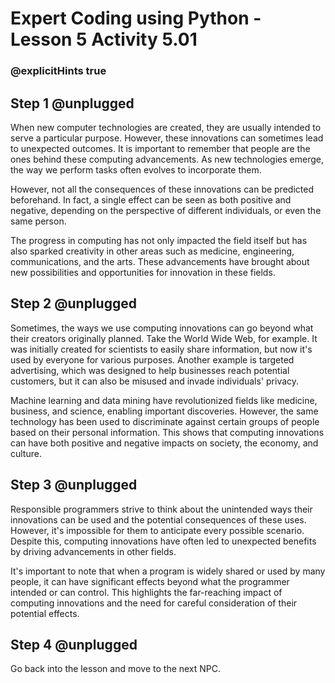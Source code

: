 # Expert Coding using Python - Lesson 5 Activity 5.01
### @explicitHints true


## Step 1 @unplugged
  
When new computer technologies are created, they are usually intended to serve a particular purpose. However, these innovations can sometimes lead to unexpected outcomes. It is important to remember that people are the ones behind these computing advancements. As new technologies emerge, the way we perform tasks often evolves to incorporate them.

However, not all the consequences of these innovations can be predicted beforehand. In fact, a single effect can be seen as both positive and negative, depending on the perspective of different individuals, or even the same person.

The progress in computing has not only impacted the field itself but has also sparked creativity in other areas such as medicine, engineering, communications, and the arts. These advancements have brought about new possibilities and opportunities for innovation in these fields.

## Step 2 @unplugged

Sometimes, the ways we use computing innovations can go beyond what their creators originally planned. Take the World Wide Web, for example. It was initially created for scientists to easily share information, but now it's used by everyone for various purposes. Another example is targeted advertising, which was designed to help businesses reach potential customers, but it can also be misused and invade individuals' privacy.

Machine learning and data mining have revolutionized fields like medicine, business, and science, enabling important discoveries. However, the same technology has been used to discriminate against certain groups of people based on their personal information. This shows that computing innovations can have both positive and negative impacts on society, the economy, and culture.

## Step 3 @unplugged
Responsible programmers strive to think about the unintended ways their innovations can be used and the potential consequences of these uses. However, it's impossible for them to anticipate every possible scenario. Despite this, computing innovations have often led to unexpected benefits by driving advancements in other fields.

It's important to note that when a program is widely shared or used by many people, it can have significant effects beyond what the programmer intended or can control. This highlights the far-reaching impact of computing innovations and the need for careful consideration of their potential effects.

## Step 4 @unplugged

Go back into the lesson and move to the next NPC. 